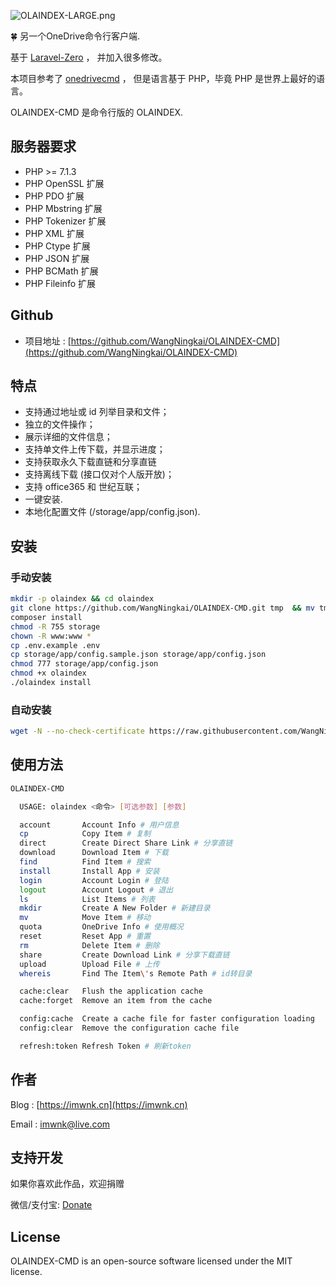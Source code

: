 ![OLAINDEX-LARGE.png](https://i.loli.net/2018/11/22/5bf6b12a9367b.png)

🍀 另一个OneDrive命令行客户端.

基于 [Laravel-Zero](https://laravel-zero.com) ， 并加入很多修改。

本项目参考了 [onedrivecmd](https://github.com/cnbeining/onedrivecmd) ， 但是语言基于 PHP，毕竟 PHP 是世界上最好的语言。

OLAINDEX-CMD 是命令行版的 OLAINDEX.

## 服务器要求

- PHP >= 7.1.3
- PHP OpenSSL 扩展
- PHP PDO 扩展
- PHP Mbstring 扩展
- PHP Tokenizer 扩展
- PHP XML 扩展
- PHP Ctype 扩展
- PHP JSON 扩展
- PHP BCMath 扩展
- PHP Fileinfo 扩展 

## Github

- 项目地址 : [https://github.com/WangNingkai/OLAINDEX-CMD](https://github.com/WangNingkai/OLAINDEX-CMD)

## 特点

- 支持通过地址或 id 列举目录和文件；
- 独立的文件操作；
- 展示详细的文件信息；
- 支持单文件上传下载，并显示进度；
- 支持获取永久下载直链和分享直链
- 支持离线下载 (接口仅对个人版开放)；
- 支持 office365 和 世纪互联；
- 一键安装.
- 本地化配置文件 (/storage/app/config.json).

## 安装

### 手动安装

```bash
mkdir -p olaindex && cd olaindex
git clone https://github.com/WangNingkai/OLAINDEX-CMD.git tmp  && mv tmp/.git . && rm -rf tmp && git reset --hard
composer install
chmod -R 755 storage
chown -R www:www *
cp .env.example .env
cp storage/app/config.sample.json storage/app/config.json
chmod 777 storage/app/config.json
chmod +x olaindex
./olaindex install
```

### 自动安装

```bash
wget -N --no-check-certificate https://raw.githubusercontent.com/WangNingkai/OLAINDEX-CMD/master/install.sh && chmod +x install.sh && bash install.sh
```

## 使用方法

```bash
OLAINDEX-CMD

  USAGE: olaindex <命令> [可选参数] [参数]

  account       Account Info # 用户信息
  cp            Copy Item # 复制
  direct        Create Direct Share Link # 分享直链
  download      Download Item # 下载
  find          Find Item # 搜索
  install       Install App # 安装
  login         Account Login # 登陆
  logout        Account Logout # 退出
  ls            List Items # 列表
  mkdir         Create A New Folder # 新建目录
  mv            Move Item # 移动
  quota         OneDrive Info # 使用概况
  reset         Reset App # 重置
  rm            Delete Item # 删除
  share         Create Download Link # 分享下载直链
  upload        Upload File # 上传
  whereis       Find The Item\'s Remote Path # id转目录

  cache:clear   Flush the application cache 
  cache:forget  Remove an item from the cache

  config:cache  Create a cache file for faster configuration loading
  config:clear  Remove the configuration cache file

  refresh:token Refresh Token # 刷新token
```

## 作者

Blog : [https://imwnk.cn](https://imwnk.cn)

Email : [imwnk@live.com](mailto:imwnk@live.com)

## 支持开发
如果你喜欢此作品，欢迎捐赠

微信/支付宝: [Donate](https://pay.ningkai.wang)

## License
OLAINDEX-CMD is an open-source software licensed under the MIT license.
